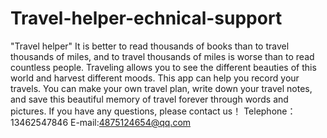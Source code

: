 # Travel-helper-echnical-support
"Travel helper"  It is better to read thousands of books than to travel thousands of miles, and to travel thousands of miles is worse than to read countless people. Traveling allows you to see the different beauties of this world and harvest different moods. This app can help you record your travels. You can make your own travel plan, write down your travel notes, and save this beautiful memory of travel forever through words and pictures.
If you have any questions, please contact us！
Telephone：13462547846 E-mail:4875124654@qq.com
